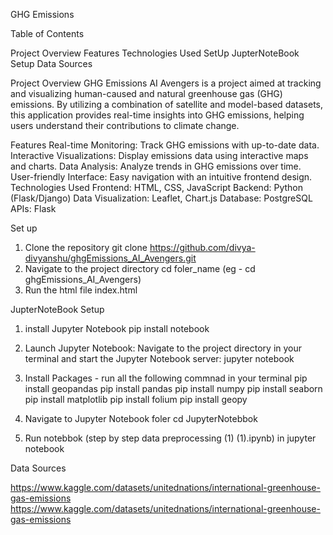 GHG Emissions

Table of Contents

Project Overview
Features
Technologies Used
SetUp
JupterNoteBook Setup
Data Sources

Project Overview
GHG Emissions AI Avengers is a project aimed at tracking and visualizing human-caused and natural greenhouse gas (GHG) emissions. By utilizing a combination of satellite and model-based datasets, this application provides real-time insights into GHG emissions, helping users understand their contributions to climate change.

Features
Real-time Monitoring: Track GHG emissions with up-to-date data.
Interactive Visualizations: Display emissions data using interactive maps and charts.
Data Analysis: Analyze trends in GHG emissions over time.
User-friendly Interface: Easy navigation with an intuitive frontend design.
Technologies Used
Frontend: HTML, CSS, JavaScript
Backend: Python (Flask/Django)
Data Visualization: Leaflet, Chart.js
Database: PostgreSQL
APIs: Flask

Set up

1. Clone the repository
   git clone https://github.com/divya-divyanshu/ghgEmissions_AI_Avengers.git
2. Navigate to the project directory
   cd foler_name  (eg - cd ghgEmissions_AI_Avengers)
3. Run the html file
   index.html

JupterNoteBook Setup

1. install Jupyter Notebook
   pip install notebook
2. Launch Jupyter Notebook: Navigate to the project directory in your terminal and start the Jupyter Notebook server:
   jupyter notebook
3. Install Packages - run all the following commnad in your terminal
   pip install geopandas
   pip install pandas
   pip install numpy
   pip install seaborn
   pip install matplotlib
   pip install folium
   pip install geopy

4. Navigate to Jupyter Notebook foler
    cd JupyterNotebbok
5. Run notebbok (step by step data preprocessing (1) (1).ipynb) in jupyter notebook

Data Sources

https://www.kaggle.com/datasets/unitednations/international-greenhouse-gas-emissions
https://www.kaggle.com/datasets/unitednations/international-greenhouse-gas-emissions

   

